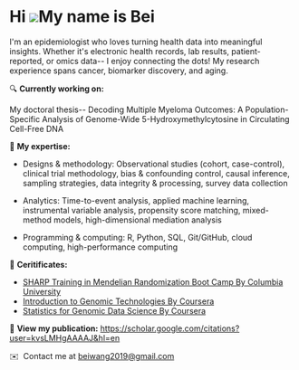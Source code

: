 Hi ![](https://user-images.githubusercontent.com/18350557/176309783-0785949b-9127-417c-8b55-ab5a4333674e.gif)My name is Bei
===========================================================================================================================

I'm an epidemiologist who loves turning health data into meaningful insights. Whether it's electronic health records, lab results, patient-reported, or omics data-- I enjoy connecting the dots! My research experience spans cancer, biomarker discovery, and aging. 

🔍 **Currently working on:** 

My doctoral thesis-- Decoding Multiple Myeloma Outcomes: A Population-Specific Analysis of Genome-Wide 5-Hydroxymethylcytosine in Circulating Cell-Free DNA 

📌 **My expertise:** 

- Designs & methodology: Observational studies (cohort, case-control), clinical trial methodology, bias & confounding control, causal inference, sampling strategies, data integrity & processing, survey data collection 

- Analytics: Time-to-event analysis, applied machine learning, instrumental variable analysis, propensity score matching, mixed-method models, high-dimensional mediation analysis 

- Programming & computing: R, Python, SQL, Git/GitHub, cloud computing, high-performance computing

📌 **Ceritificates:** 

- [SHARP Training in Mendelian Randomization Boot Camp By Columbia University](https://lnkd.in/esX5uzQh)
- [Introduction to Genomic Technologies By Coursera](https://www.coursera.org/account/accomplishments/certificate/Y9TL6YSMGXZM)
- [Statistics for Genomic Data Science By Coursera](https://www.coursera.org/account/accomplishments/certificate/JCNZPU8WPRZH)

📌 **View my publication:** https://scholar.google.com/citations?user=kvsLMHgAAAAJ&hl=en


✉️  Contact me at [beiwang2019@gmail.com](mailto:beiwang2019@gmail.com)
